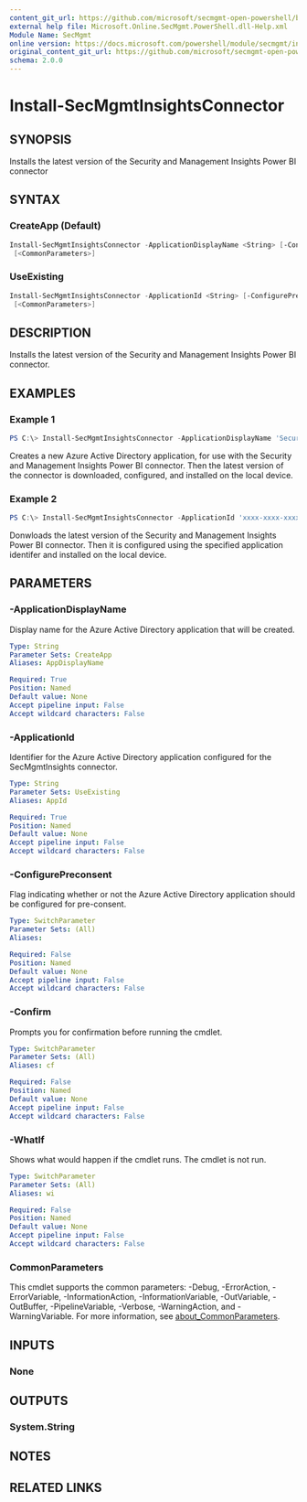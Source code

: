 ```yaml
---
content_git_url: https://github.com/microsoft/secmgmt-open-powershell/blob/master/docs/help/Install-SecMgmtInsightsConnector.md
external help file: Microsoft.Online.SecMgmt.PowerShell.dll-Help.xml
Module Name: SecMgmt
online version: https://docs.microsoft.com/powershell/module/secmgmt/install-secmgmtinsightsconnector
original_content_git_url: https://github.com/microsoft/secmgmt-open-powershell/blob/master/docs/help/Install-SecMgmtInsightsConnector.md
schema: 2.0.0
---
```


# Install-SecMgmtInsightsConnector

## SYNOPSIS
Installs the latest version of the Security and Management Insights Power BI connector 

## SYNTAX

### CreateApp (Default)
```powershell
Install-SecMgmtInsightsConnector -ApplicationDisplayName <String> [-ConfigurePreconsent] [-WhatIf] [-Confirm]
 [<CommonParameters>]
```

### UseExisting
```powershell
Install-SecMgmtInsightsConnector -ApplicationId <String> [-ConfigurePreconsent] [-WhatIf] [-Confirm]
 [<CommonParameters>]
```

## DESCRIPTION
Installs the latest version of the Security and Management Insights Power BI connector.

## EXAMPLES

### Example 1
```powershell
PS C:\> Install-SecMgmtInsightsConnector -ApplicationDisplayName 'Security and Management Insights'
```

Creates a new Azure Active Directory application, for use with the Security and Management Insights Power BI connector. Then the latest version of the connector is downloaded, configured, and installed on the local device.

### Example 2
```powershell
PS C:\> Install-SecMgmtInsightsConnector -ApplicationId 'xxxx-xxxx-xxxx-xxxx'
```

Donwloads the latest version of the Security and Management Insights Power BI connector. Then it is configured using the specified application identifer and installed on the local device.

## PARAMETERS

### -ApplicationDisplayName
Display name for the Azure Active Directory application that will be created.

```yaml
Type: String
Parameter Sets: CreateApp
Aliases: AppDisplayName

Required: True
Position: Named
Default value: None
Accept pipeline input: False
Accept wildcard characters: False
```

### -ApplicationId
Identifier for the Azure Active Directory application configured for the SecMgmtInsights connector.

```yaml
Type: String
Parameter Sets: UseExisting
Aliases: AppId

Required: True
Position: Named
Default value: None
Accept pipeline input: False
Accept wildcard characters: False
```

### -ConfigurePreconsent
Flag indicating whether or not the Azure Active Directory application should be configured for pre-consent.

```yaml
Type: SwitchParameter
Parameter Sets: (All)
Aliases:

Required: False
Position: Named
Default value: None
Accept pipeline input: False
Accept wildcard characters: False
```

### -Confirm
Prompts you for confirmation before running the cmdlet.

```yaml
Type: SwitchParameter
Parameter Sets: (All)
Aliases: cf

Required: False
Position: Named
Default value: None
Accept pipeline input: False
Accept wildcard characters: False
```

### -WhatIf
Shows what would happen if the cmdlet runs.
The cmdlet is not run.

```yaml
Type: SwitchParameter
Parameter Sets: (All)
Aliases: wi

Required: False
Position: Named
Default value: None
Accept pipeline input: False
Accept wildcard characters: False
```

### CommonParameters
This cmdlet supports the common parameters: -Debug, -ErrorAction, -ErrorVariable, -InformationAction, -InformationVariable, -OutVariable, -OutBuffer, -PipelineVariable, -Verbose, -WarningAction, and -WarningVariable. For more information, see [about_CommonParameters](http://go.microsoft.com/fwlink/?LinkID=113216).

## INPUTS

### None

## OUTPUTS

### System.String

## NOTES

## RELATED LINKS
